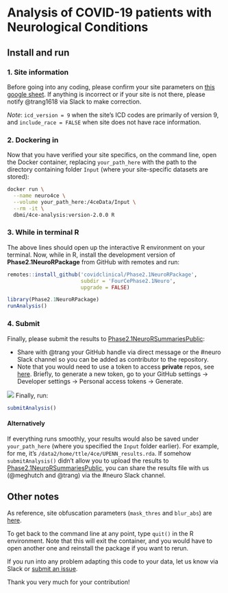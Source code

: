 Analysis of COVID-19 patients with Neurological Conditions
================

## Install and run

### 1. Site information

Before going into any coding, please confirm your site parameters on
[this google
sheet](https://docs.google.com/spreadsheets/d/1epcYNd_0jCUMktOHf8mz5v651zy1JALD6PgzobrGWDY/edit?usp=sharing).
If anything is incorrect or if your site is not there, please notify
@trang1618 via Slack to make correction.

*Note*: `icd_version = 9` when the site’s ICD codes are primarily of
version 9, and `include_race = FALSE` when site does not have race
information.

### 2. Dockering in

Now that you have verified your site specifics, on the command line,
open the Docker container, replacing `your_path_here` with the path to
the directory containing folder `Input` (where your site-specific
datasets are stored):

``` bash
docker run \
  --name neuro4ce \
  --volume your_path_here:/4ceData/Input \
  --rm -it \
  dbmi/4ce-analysis:version-2.0.0 R
```

### 3. While in terminal R

The above lines should open up the interactive R environment on your
terminal. Now, while in R, install the development version of
**Phase2.1NeuroRPackage** from GitHub with remotes and run:

``` r
remotes::install_github('covidclinical/Phase2.1NeuroRPackage',
                        subdir = 'FourCePhase2.1Neuro',
                        upgrade = FALSE)

library(Phase2.1NeuroRPackage)
runAnalysis()
```

### 4. Submit

Finally, please submit the results to
[Phase2.1NeuroRSummariesPublic](https://github.com/covidclinical/Phase2.1NeuroRSummariesPublic):

-   Share with @trang your GitHub handle via direct message or the
    \#neuro Slack channel so you can be added as contributor to the
    repository.
-   Note that you would need to use a token to access **private** repos,
    see
    [here](https://docs.github.com/en/github/authenticating-to-github/creating-a-personal-access-token).
    Briefly, to generate a new token, go to your GitHub settings -&gt;
    Developer settings -&gt; Personal access tokens -&gt; Generate.

![](images/token.png) Finally, run:

``` r
submitAnalysis()
```

#### Alternatively

If everything runs smoothly, your results would also be saved under
`your_path_here` (where you specified the `Input` folder earlier). For
example, for me, it’s `/data2/home/ttle/4ce/UPENN_results.rda`. If
somehow `submitAnalysis()` didn’t allow you to upload the results to
[Phase2.1NeuroRSummariesPublic](https://github.com/covidclinical/Phase2.1NeuroRSummariesPublic),
you can share the results file with us (@meghutch and @trang) via the
\#neuro Slack channel.

## Other notes

As reference, site obfuscation parameters (`mask_thres` and `blur_abs`)
are
[here](https://docs.google.com/spreadsheets/d/1Xl9juDBXt86P3xQtsoTaBl2zPl1BIiAG9DI3Rotyqp8/edit#gid=212461777).

To get back to the command line at any point, type `quit()` in the R
environment. Note that this will exit the container, and you would have
to open another one and reinstall the package if you want to rerun.

If you run into any problem adapting this code to your data, let us know
via Slack or [submit an
issue](https://github.com/covidclinical/Phase2.1NeuroRPackage/issues/new).

Thank you very much for your contribution!
